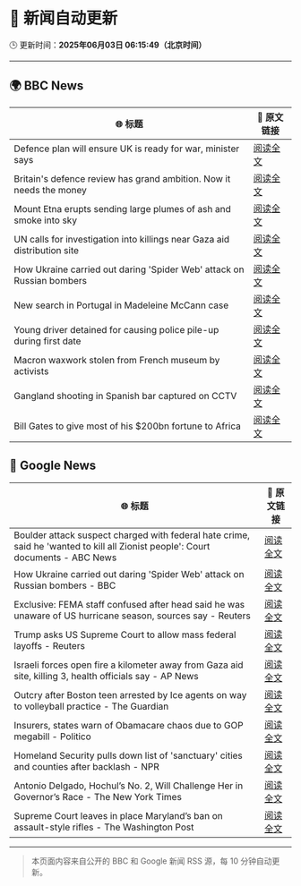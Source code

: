 # 🧠 新闻自动更新

🕒 更新时间：**2025年06月03日 06:15:49（北京时间）**

---

## 🌍 BBC News

| 🌐 标题 | 🔗 原文链接 |
|--------|-------------|
| Defence plan will ensure UK is ready for war, minister says | [阅读全文](https://www.bbc.com/news/articles/clyqzlzlln2o) |
| Britain's defence review has grand ambition. Now it needs the money | [阅读全文](https://www.bbc.com/news/articles/cq547x5v1ego) |
| Mount Etna erupts sending large plumes of ash and smoke into sky | [阅读全文](https://www.bbc.com/news/articles/cy5e7vx2pk9o) |
| UN calls for investigation into killings near Gaza aid distribution site | [阅读全文](https://www.bbc.com/news/articles/c753e0p29z0o) |
| How Ukraine carried out daring 'Spider Web' attack on Russian bombers | [阅读全文](https://www.bbc.com/news/articles/cq69qnvj6nlo) |
| New search in Portugal in Madeleine McCann case | [阅读全文](https://www.bbc.com/news/articles/c5y8jmkr3j7o) |
| Young driver detained for causing police pile-up during first date | [阅读全文](https://www.bbc.com/news/articles/c20qzg05y3po) |
| Macron waxwork stolen from French museum by activists | [阅读全文](https://www.bbc.com/news/articles/czdy862qvepo) |
| Gangland shooting in Spanish bar captured on CCTV | [阅读全文](https://www.bbc.com/news/articles/c79e5y5pvx1o) |
| Bill Gates to give most of his $200bn fortune to Africa | [阅读全文](https://www.bbc.com/news/articles/cn4qg5gzgzxo) |

## 📰 Google News

| 🌐 标题 | 🔗 原文链接 |
|--------|-------------|
| Boulder attack suspect charged with federal hate crime, said he 'wanted to kill all Zionist people': Court documents - ABC News | [阅读全文](https://news.google.com/rss/articles/CBMinwFBVV95cUxQUGl0MDBnR0VacmtNY3ZLWl9nTy0zVm9BUFRHR2cxQmlyZWRLNjJOY2FSa3hSUWZWM25TcDB5MVZhdk9TdlcxblN3QklPcnlFdFp6bVRXSVFJV185SEJodjhGZmRXM05NU2tZQy03WnF5c2ZDa0JnSWx5SEZhaFdVdmV6aERLSlVORlhfcmZtblVqY25hUC1ldUlWV2JLVFXSAaQBQVVfeXFMT1VMZ25EcUxfd3dSeWRlRzZ0b2tlUFltV2lEazVaemNLdF82SkMxa2VJcUVxeVNCNnBDUG15eDdNNEh4ckE2bGtPZmQ0dERGRnpMNUhRd2MyMlZkYW5NZDY5YVRHMmEyLUw1WnR5WGEyc3hvNk82WlJtWjZzMnNmWFlIa0hMQ0tzTUo1aGpnUmNqS3pWUlhiM0hDY0VJdE5hcGM3Mm8?oc=5) |
| How Ukraine carried out daring 'Spider Web' attack on Russian bombers - BBC | [阅读全文](https://news.google.com/rss/articles/CBMiWkFVX3lxTE41cDRVdVpCZGRRSE1xdGhHdjdUMWJxUkxYR3c3ZE9iTzdpVXk0cEZ3a3hOX0ctS013ak1pS3BkZjhndnRvWjI2LVNway1KTnFNZkZHNDFqUGlmZ9IBX0FVX3lxTE1PUW51Tno1cm84Z2Y4TnFaOVNiSzMtMENnYWhpQWtYblEzdU5DcC1qWWdabFJsZWkzenVWSHBWaHBSYVJQM2Q3Y2R2TmZqTUROUGQ2ZkZWV25HdWlwSVRr?oc=5) |
| Exclusive: FEMA staff confused after head said he was unaware of US hurricane season, sources say - Reuters | [阅读全文](https://news.google.com/rss/articles/CBMiwAFBVV95cUxNLXh2NXgxaU9CbkNfX2JXUHd0elljM3B6bkRSd2VZVHJoRURfM3VhTk9GYmFzMHdTX3JmR0hjNHhLNG9hcEtuRlQ3SVdoRGRWb3hJR2F0azlwZU5IaG0zXzRBR1VNbWRHSHJJVUp2Uno1VnB2NUJ0Nm55ZjVCaWpXcGpKSVJnbzFTVzhkT015enpHNlRjYUNqdU1sdkNaTUNyblB0QWV6TDRveWxEYy1pT2ZpOFVwVk1CUmNCODFQSFg?oc=5) |
| Trump asks US Supreme Court to allow mass federal layoffs - Reuters | [阅读全文](https://news.google.com/rss/articles/CBMioAFBVV95cUxOUklUTWJRcGc1ZXdYQjlNYkY0UjFCcml6QlUxVk9qVTV2UEhWemNkYmRUcVRLMmoxZEFTZDQyLUxaejBPVFVURmpMRmdZNlNxQ1RlZXlNeDdhckY0RTdBRXVCakVJU21oR1VRR2dxM18wYWJaLVZBQmNPTHBQWW50eFZXWV9KTzZkRkZ6SmRmU2o4QjU2cTNiYzVmVmd0SlVK?oc=5) |
| Israeli forces open fire a kilometer away from Gaza aid site, killing 3, health officials say - AP News | [阅读全文](https://news.google.com/rss/articles/CBMiuwFBVV95cUxOLUpRTVNxQk1kVkhqekdMV0QwZjVwdWZ6bmYxU3I2YlExOE5FOGIwZXQ1T29IUFJENm1meVJLaVJGcXJ3VkpVOTJiamJPclBSTzFlWE5LMnZJLTJaZlhUa2RscnZqVEhfajJaLVZYUEx5cWdpdDBoMDJHcVlDMGJFcXlodi1FUUhrSFlwZy00VVdaVVRBNXpIYTE4ZWhlamg5RktfcGxicDF5N0RoZ1Zmdl94Rkt2cGpJZUJF?oc=5) |
| Outcry after Boston teen arrested by Ice agents on way to volleyball practice - The Guardian | [阅读全文](https://news.google.com/rss/articles/CBMimAFBVV95cUxQYi1pTEtqSnZMUFhsT2xWbnktZUVtcDhIN0QtbjhUeTVtYWVOcWhSU2k3aU9lNl9KLWttczREdFl6aExaTFZBNUFjSG9Mbzl0eGpNNU9WMHJkRUk2Y1Y4STFUVWttOFZXQzJ4Qlp5NW5uRkVycTAtZUJLYTV4bzQ3cFpfc25DSzUzenlOclNlamZTVXFRbWNVSw?oc=5) |
| Insurers, states warn of Obamacare chaos due to GOP megabill - Politico | [阅读全文](https://news.google.com/rss/articles/CBMiwAFBVV95cUxNaVFKZmhvVDI1OGZ2cVpZRFB5clRDNWxjQ0JXWVVicE82N2tvZDE2aG55TVRHNG1QMl9MQmhVNkgtNjhXc0NSUVJLSXhnSER0MXkzSVdkN0xPcUhMNGxWaTVCckJhcmNFTlEwcWRHamh1WGg4MzZLSm9kckhPb2gzUTY0SGFaZVVhZVB6XzhZSDZOb0p4cGRqbnpDcHN0S1RDc1NtX2dHeUk1aEdWa0NWYzRRbGFOYnZycnJkZ0ZJMno?oc=5) |
| Homeland Security pulls down list of 'sanctuary' cities and counties after backlash - NPR | [阅读全文](https://news.google.com/rss/articles/CBMilgFBVV95cUxNRmdmTUZELXJGTy1UUWlvVGFsMDBYNFdSWDFQYktVTHltUWJVcDQ1d1NnZ0NjZTItTGZ4dktGNjFjQjBYS1ZDTjk4MS1SZFZRa3Q4VF9jRkZhbzUtSlRNMUt0WTJGVnhIaW1CcnJidFJuLUxzTzlpck5zLXg3ckVqR1BqZUhyWXVoYVp0WVhHNkZGZWc4OGc?oc=5) |
| Antonio Delgado, Hochul’s No. 2, Will Challenge Her in Governor’s Race - The New York Times | [阅读全文](https://news.google.com/rss/articles/CBMihwFBVV95cUxOT1Vld0ZZaS1fNlRHNjRLTFZwYWJITEpfWHlOMGtvbzQ0WERWeURRdURnYWxMNjAwZHJwa3NsdmdkTmdVbWE0SjIxdF9HcG5LWGM3WTlVaXo0U05OZGRUbzNxdGxsQVYyQXNub1pEbkJYNjVueWd6aGNVTjZCMXFFdDNpc1JScE0?oc=5) |
| Supreme Court leaves in place Maryland’s ban on assault-style rifles - The Washington Post | [阅读全文](https://news.google.com/rss/articles/CBMikgFBVV95cUxOcDQ1U20tVFFETmhPZ1ZKdDlibm5uNTJQWVFyRFRIU0c4em1uakVvXzg3YXRCZzE0aEdZX1oyNU02aFVzVjhnS3BKck96SzBpa1VtWURrRzNNY0ZDd2JTdXBsODNkWm5rMGltZko3bHppaHUwUnVIVUNWbEZldzdSTTY4ZWUtZzMyM2lHVkxtSkxGZw?oc=5) |

---
> 本页面内容来自公开的 BBC 和 Google 新闻 RSS 源，每 10 分钟自动更新。